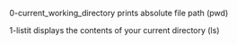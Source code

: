0-current_working_directory
prints absolute file path (pwd)

1-listit
displays the contents of your current directory (ls)


